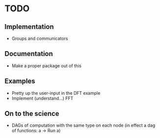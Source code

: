 # TODO

## Implementation
* Groups and communicators

## Documentation
* Make a proper package out of this

## Examples
* Pretty up the user-input in the DFT example
* Implement (understand...) FFT

## On to the science
* DAGs of computation with the same type
  on each node
  (in effect a dag of functions: a -> Run a)
